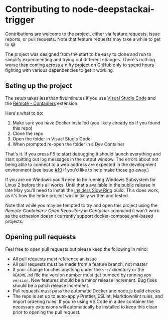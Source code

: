 # Contributing to node-deepstackai-trigger

Contributions are welcome to the project, either via feature requests, issue reports, or pull requests. Note that feature requests may take a while to get to 😂

The project was designed from the start to be easy to clone and run to simplify experimenting and
trying out different changes. There's nothing worse than coming across a nifty project on GitHub
only to spend hours fighting with various dependencies to get it working.

## Seting up the project

The setup takes less than five minutes if you use [Visual Studio Code](http://code.visualstudio.com/)
and the [Remote - Containers](https://marketplace.visualstudio.com/items?itemName=ms-vscode-remote.remote-containers) extension.

Here's what to do:

1. Make sure you have Docker installed (you likely already do if you found this repo)
2. Clone the repo
3. Open the folder in Visual Studio Code
4. When prompted re-open the folder in a Dev Container

That's it. If you press F5 to start debugging it should launch everything and start spitting out log
messages in the output window. The errors about not being able to connect to a web address are
expected in the development environment (see issue [#10](https://github.com/danecreekphotography/node-deepstackai-trigger/issues/10)
if you'd like to help make those go away.)

If you are on Windows you'll need to be running Windows Subsystem for Linux 2 before this
all works. Until that's available in the public release in late May you'll need to
install the [Insiders Slow Ring](https://docs.microsoft.com/en-us/windows/wsl/wsl2-index) build. This does work, as it's how the
entire project was initially written and tested.

Note that while you may be tempted to try and open this project using the _Remote-Containers: Open Repository in Container_
command it won't work as the extnesion doesn't currently support docker-compose.yml-based projects.

## Opening pull requests

Feel free to open pull requests but please keep the following in mind:

- All pull requests must reference an issue
- All pull requests must be made from a feature branch, not master
- If your change touches anything under the `src/` directory or the `README.md` file the version number
  must get bumped by running `npm version`. New features should be a minor release increment. Bug fixes
  should be a patch release increment.
- Pull requests must pass the automatic Docker and node.js build checks
- The repo is set up to auto-apply Prettier, ESLint, Markdownlint rules, and import ordering rules. If you're using VS Code
  in a dev container the necessary extensions will automatically be installed to keep this clean prior to opening the pull
  request.
